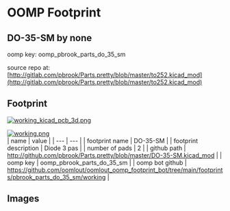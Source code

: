 # OOMP Footprint  
## DO-35-SM  by none  
  
oomp key: oomp_pbrook_parts_do_35_sm  
  
source repo at: [http://gitlab.com/pbrook/Parts.pretty/blob/master/to252.kicad_mod](http://gitlab.com/pbrook/Parts.pretty/blob/master/to252.kicad_mod)  
## Footprint  
  
[![working_kicad_pcb_3d.png](working_kicad_pcb_3d_600.png)](working_kicad_pcb_3d.png)  
  
[![working.png](working_600.png)](working.png)  
| name | value | 
| --- | --- | 
| footprint name | DO-35-SM | 
| footprint description | Diode 3 pas | 
| number of pads | 2 | 
| github path | http://github.com/pbrook/Parts.pretty/blob/master/DO-35-SM.kicad_mod | 
| oomp key | oomp_pbrook_parts_do_35_sm | 
| oomp bot github | https://github.com/oomlout/oomlout_oomp_footprint_bot/tree/main/footprints/pbrook_parts_do_35_sm/working | 
## Images  
